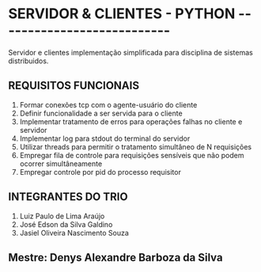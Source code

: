 # SERVIDOR & CLIENTES - PYTHON ---------------------------

<p>
    Servidor e clientes
    implementação simplificada
    para disciplina de
    sistemas distribuidos.
</p>

## REQUISITOS FUNCIONAIS

<ol>
    <li> Formar conexões tcp com o agente-usuário do cliente </li>
    <li> Definir funcionalidade a ser servida para o cliente </li>
    <li> Implementar tratamento de erros para operações falhas no cliente e servidor </li>
    <li> Implementar log para stdout do terminal do servidor </li>
    <li> Utilizar threads para permitir o tratamento simultâneo de N requisições </li>
    <li> Empregar fila de controle para requisições sensíveis que não podem ocorrer simultâneamente </li>
    <li> Empregar controle por pid do processo requisitor </li>
</ol>

## INTEGRANTES DO TRIO

<ol>
    <li> Luiz Paulo de Lima Araújo </li>
    <li> José Edson da Silva Galdino </li>
    <li> Jasiel Oliveira Nascimento Souza </li>
</ol>

## Mestre: Denys Alexandre Barboza da Silva

